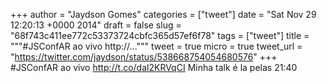 
+++
author = "Jaydson Gomes"
categories = ["tweet"]
date = "Sat Nov 29 12:20:13 +0000 2014"
draft = false
slug = "68f743c411ee772c53373724cbfc365d57ef6f78"
tags = ["tweet"]
title = """#JSConfAR ao vivo http://..."""
tweet = true
micro = true
tweet_url = "https://twitter.com/jaydson/status/538668754054680576"
+++
#JSConfAR ao vivo http://t.co/dal2KRVqCI Minha talk é la pelas 21:40
